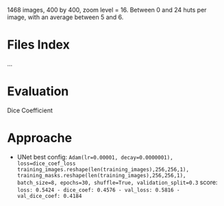 1468 images, 400 by 400, zoom level = 16. Between 0 and 24 huts per image, with an average between 5 and 6.

# Files Index
  ...

# Evaluation
  Dice Coefficient
  
# Approache
- UNet
  best config: 
        `Adam(lr=0.00001, decay=0.0000001), loss=dice_coef_loss
        training_images.reshape(len(training_images),256,256,1),
                    training_masks.reshape(len(training_images),256,256,1),
                    batch_size=8, epochs=30, shuffle=True,
                    validation_split=0.3`
  score: `loss: 0.5424 - dice_coef: 0.4576 - val_loss: 0.5816 - val_dice_coef: 0.4184`
